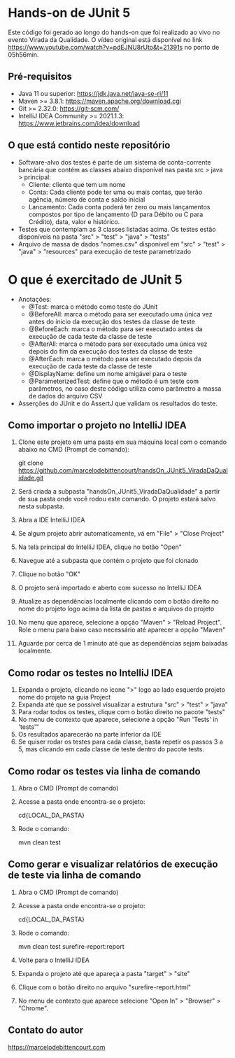 # Hands-on de JUnit 5  
Este código foi gerado ao longo do hands-on que foi realizado ao vivo no evento Virada da Qualidade. O vídeo original está disponível no link https://www.youtube.com/watch?v=pdEJNU8rUto&t=21391s no ponto de 05h56min.

## Pré-requisitos
* Java 11 ou superior: https://jdk.java.net/java-se-ri/11
* Maven >= 3.8.1: https://maven.apache.org/download.cgi
* Git >= 2.32.0: https://git-scm.com/
* IntelliJ IDEA Community >= 2021.1.3: https://www.jetbrains.com/idea/download

## O que está contido neste repositório
* Software-alvo dos testes é parte de um sistema de conta-corrente bancária que contém as classes abaixo disponível nas pasta src > java > principal:
  * Cliente: cliente que tem um nome
  * Conta: Cada cliente pode ter uma ou mais contas, que terão agência, número de conta e saldo inicial
  * Lancamento: Cada conta poderá ter zero ou mais lançamentos compostos por tipo de lançamento (D para Débito ou C para Crédito), data, valor e histórico.
* Testes que contemplam as 3 classes listadas acima. Os testes estão disponíveis na pasta "src" > "test" > "java" > "tests"
* Arquivo de massa de dados "nomes.csv" disponível em "src" > "test" > "java" > "resources" para execução de teste parametrizado

# O que é exercitado de JUnit 5
* Anotações: 
  * @Test: marca o método como teste do JUnit
  * @BeforeAll: marca o método para ser executado uma única vez antes do ínicio da execução dos testes da classe de teste
  * @BeforeEach: marca o método para ser executado antes da execução de cada teste da classe de teste
  * @AfterAll: marca o método para ser executado uma única vez depois do fim da execução dos testes da classe de teste
  * @AfterEach: marca o método para ser executado depois da execução de cada teste da classe de teste
  * @DisplayName: define um nome amigável para o teste
  * @ParameterizedTest: define que o método é um teste com parâmetros, no caso deste código utiliza como parâmetro a massa de dados do arquivo CSV
* Asserções do JUnit e do AssertJ que validam os resultados do teste. 

## Como importar o projeto no IntelliJ IDEA
1. Clone este projeto em uma pasta em sua máquina local com o comando abaixo no CMD (Prompt de comando):
   
   git clone https://github.com/marcelodebittencourt/handsOn_JUnit5_ViradaDaQualidade.git

2. Será criada a subpasta "handsOn_JUnit5_ViradaDaQualidade" a partir de sua pasta onde você rodou este comando. O projeto estará salvo nesta subpasta.
3. Abra a IDE IntelliJ IDEA
4. Se algum projeto abrir automaticamente, vá em "File" > "Close Project"   
5. Na tela principal do IntelliJ IDEA, clique no botão "Open"
6. Navegue até a subpasta que contém o projeto que foi clonado
7. Clique no botão "OK"
8. O projeto será importado e aberto com sucesso no IntelliJ IDEA
9. Atualize as dependências localmente clicando com o botão direito no nome do projeto logo acima da lista de pastas e arquivos do projeto
10. No menu que aparece, selecione a opção "Maven" > "Reload Project". Role o menu para baixo caso necessário até aparecer a opção "Maven"
11. Aguarde por cerca de 1 minuto até que as dependências sejam baixadas localmente. 

## Como rodar os testes no IntelliJ IDEA
1. Expanda o projeto, clicando no ícone ">" logo ao lado esquerdo projeto nome do projeto na guia Project
2. Expanda até que se possível visualizar a estrutura "src" > "test" > "java"
3. Para rodar todos os testes, clique com o botão direito no pacote "tests"
4. No menu de contexto que aparece, selecione a opção "Run 'Tests' in 'tests'"
5. Os resultados aparecerão na parte inferior da IDE
6. Se quiser rodar os testes para cada classe, basta repetir os passos 3 a 5, mas clicando em cada classe de teste dentro do pacote tests.

## Como rodar os testes via linha de comando
1. Abra o CMD (Prompt de comando)
2. Acesse a pasta onde encontra-se o projeto:

   cd\{LOCAL_DA_PASTA}
3. Rode o comando:

   mvn clean test
   
## Como gerar e visualizar relatórios de execução de teste via linha de comando
1. Abra o CMD (Prompt de comando)
2. Acesse a pasta onde encontra-se o projeto:
   
   cd\{LOCAL_DA_PASTA}
3. Rode o comando:
   
   mvn clean test surefire-report:report
4. Volte para o IntelliJ IDEA
5. Expanda o projeto até que apareça a pasta "target" > "site"
6. Clique com o botão direito no arquivo "surefire-report.html"
7. No menu de contexto que aparece selecione "Open In" > "Browser" > "Chrome".

## Contato do autor
https://marcelodebittencourt.com